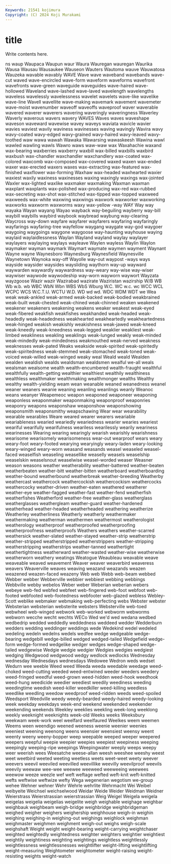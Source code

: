 ```yaml
---
Keywords: 21541 kojimura
Copyright: (C) 2024 Koji Murakami
---
```


# title

Write contents here.



ns waup Waupaca Waupun waur Waura Wauregan
wauregan Waurika Wausa Wausau Wausaukee Wauseon Wauters Wautoma wauve Wauwatosa
Wauzeka wavable wavably WAVE Wave wave waveband wavebands wave-cut waved
wave-encircled wave-form waveform waveforms wavefront wavefronts wave-green waveguide waveguides wave-haired
wave-hollowed Waveland wave-lashed wave-laved wavelength wavelengths waveless wavelessly wavelessness wavelet
wavelets wave-like wavelike wave-line Wavell wavellite wave-making wavemark wavement wavemeter
wave-moist wavenumber waveoff waveoffs waveproof waver waverable wavered waverer waverers
wavering waveringly waveringness Waverley Waverly waverous wavers wavery WAVES Waves
waves waveshape waveson waveward wavewise wavey waveys waviata wavicle wavier
wavies waviest wavily waviness wavinesses waving wavingly Wavira wavy wavy-coated
wavy-edged wavy-grained wavy-haired wavy-leaved wavy-toothed waw wawa wawah Wawaka Wawarsing
wawaskeesh Wawina wawl wawled wawling wawls Wawro waws waw-waw wax
Waxahachie waxand wax-bearing waxberries waxberry waxbill wax-billed waxbills waxbird waxbush
wax-chandler waxchandler waxchandlery wax-coated wax-colored waxcomb wax-composed wax-covered waxed waxen
wax-ended waxer wax-erected waxers waxes wax-extracting wax-featured wax-finished waxflower wax-forming
Waxhaw wax-headed waxhearted waxier waxiest waxily waxiness waxinesses waxing waxingly
waxings wax-jointed Waxler wax-lighted waxlike waxmaker waxmaking Waxman waxman waxplant
waxplants wax-polished wax-producing wax-red wax-rubbed wax-secreting wax-shot wax-stitched wax-tipped wax-topped
waxweed waxweeds wax-white waxwing waxwings waxwork waxworker waxworking waxworks waxworm
waxworms waxy wax-yellow -way WAY Way way wayaka Wayan wayang
Wayao wayback way-beguiling wayberry way-bill waybill waybills waybird waybook waybread
waybung way-clearing Waycross way-down wayfare wayfarer wayfarers wayfaring wayfaringly wayfarings
wayfaring-tree wayfellow waygang waygate way-god waygoer waygoing waygoings waygone waygoose
way-haunting wayhouse waying waylaid waylaidlessness Waylan Wayland wayland waylay waylayer
waylayers waylaying waylays wayleave Waylen wayless Waylin Waylon waymaker wayman
waymark Waymart waymate waymen wayment Waynant Wayne wayne Waynesboro Waynesburg
Waynesfield Waynesville Waynetown Waynoka way-off Wayolle way-out waypost -ways ways
wayside waysider waysides waysliding waythorn way-up wayward waywarden waywardly waywardness
way-weary way-wise way-wiser waywiser waywode waywodeship way-worn wayworn waywort Wayzata
wayzgoose Wazir wazir Wazirabad wazirate Waziristan wazirship W/B WB Wb
w.b. wb WBC WbN Wbn WBS WbS Wburg W.C. WC
w.c. wc WCC WCL WCPC WCS W.C.T.U. WCTU W.D. WD
wd wd. WDC WDM WDT we Wea weak weak-ankled weak-armed
weak-backed weak-bodied weakbrained weak-built weak-chested weak-chined weak-chinned weaken weakened weakener
weakeners weakening weakens weaker weakest weak-eyed weak-fibered weakfish weakfishes weakhanded
weak-headed weak-headedly weak-headedness weakhearted weakheartedly weakheartedness weak-hinged weakish weakishly weakishness
weak-jawed weak-kneed weak-kneedly weak-kneedness weak-legged weaklier weakliest weak-limbed weakliness weakling
weaklings weak-lunged weakly weak-minded weak-mindedly weak-mindedness weakmouthed weak-nerved weakness weaknesses
weak-pated Weaks weakside weak-spirited weak-spiritedly weak-spiritedness weak-stemmed weak-stomached weak-toned weak-voiced
weak-willed weak-winged weaky weal Weald weald Wealden wealden wealdish wealds
wealdsman wealdsmen wealful we-all weals wealsman wealsome wealth wealth-encumbered wealth-fraught
wealthful wealthfully wealth-getting wealthier wealthiest wealthily wealthiness wealthless wealthmaker wealthmaking
wealthmonger wealths Wealthy wealthy wealth-yielding weam wean weanable weaned weanedness
weanel weaner weaners weanie weaning weanling weanlings weanly Weanoc weans
weanyer Weapemeoc weapon weaponed weaponeer weaponing weaponless weaponmaker weaponmaking weaponproof
weaponries weaponry weapons weaponshaw weaponshow weaponshowing weaponsmith weaponsmithy weapschawing Wear
wear wearability wearable wearables Weare weared wearer wearers weariable weariableness
wearied weariedly weariedness wearier wearies weariest weariful wearifully wearifulness weariless
wearilessly wearily weariness wearinesses Wearing wearing wearingly wearish wearishly wearishness
wearisome wearisomely wearisomeness wear-out wearproof wears weary weary-foot weary-footed wearying
wearyingly weary-laden weary-looking weary-winged weary-worn weasand weasands weasel weaseled weasel-faced
weaselfish weaseling weasellike weaselly weasels weaselship weaselskin weaselsnout weaselwise weasel-worded
weaser Weasner weason weasons weather weatherability weather-battered weather-beaten weatherbeaten weather-bitt
weather-bitten weatherboard weatherboarding weather-bound weatherbound weatherbreak weather-breeding Weatherby weathercast weathercock
weathercockish weathercockism weathercocks weathercocky weather-driven weather-eaten weathered weatherer weather-eye weather-fagged
weather-fast weather-fend weatherfish weatherfishes Weatherford weather-free weather-glass weatherglass weatherglasses weathergleam
weather-guard weather-hardened weatherhead weather-headed weatherheaded weathering weatherize Weatherley weatherliness Weatherly
weatherly weathermaker weathermaking weatherman weathermen weathermost weatherologist weatherology weatherproof weatherproofed
weatherproofing weatherproofness weatherproofs Weathers weathers weather-scarred weathersick weather-slated weather-stayed weather-strip
weatherstrip weather-stripped weatherstripped weatherstrippers weather-stripping weatherstripping weatherstrips weather-tanned weathertight weathertightness
weatherward weather-wasted weather-wise weatherwise weatherworn weathery weatings Weatogue Weaubleau weavable
weave weaveable weaved weavement Weaver weaver weaverbird weaveress weavers Weaverville
weaves weaving weazand weazands weazen weazened weazen-faced weazeny Web web
Webb web-beam webbed Webber webber Webberville webbier webbiest webbing webbings
Webbville webby webelos Weber weber Weberian weberian webers webeye web-fed
webfed webfeet web-fingered web-foot webfoot web-footed webfooted web-footedness webfooter web-glazed
webless Webley-Scott weblike webmaker webmaking web-perfecting webs Webster webster Websterian
websterian websterite websters Websterville web-toed webwheel web-winged webwork web-worked webworm
webworms webworn wecche wecht wechts WECo Wed we'd wed wedana
wedbed wedbedrip wedded weddedly weddedness weddeed wedder Wedderburn wedders wedding
weddinger weddings wede Wedekind wedel wedeled wedeling wedeln wedelns wedels
wedfee wedge wedgeable wedge-bearing wedgebill wedge-billed wedged wedged-tailed Wedgefield wedge-form
wedge-formed wedgelike wedger wedges wedge-shaped wedge-tailed wedgewise Wedgie wedgie wedgier
Wedgies wedgies wedgiest wedging Wedgwood wedgwood wedgy wedlock wedlocks Wednesday
wednesday Wednesdays wednesdays Wedowee Wedron weds wedset Wedurn wee weeble
Weed weed Weeda weeda weedable weedage weed-choked weed-cutting weeded weed-entwined
weeder weeders weedery weed-fringed weedful weed-grown weed-hidden weed-hook weedhook weed-hung
weedicide weedier weediest weedily weediness weeding weedingtime weedish weed-killer weedkiller
weed-killing weedless weedlike weedling weedow weedproof weed-ridden weeds weed-spoiled Weedsport
Weedville weedy weedy-bearded weedy-haired weedy-looking week weekday weekdays week-end weekend
weekended weekender weekending weekends Weekley weeklies weekling week-long weeklong weekly
weeknight weeknights week-old Weeks weeks Weeksbury weekwam week-work weel weelfard
weelfaured Weelkes weem weemen Weems ween weendigo weened weeness weenie
weenier weenies weeniest weening weenong weens weensier weensiest weensy weent
weenty weeny weeny-bopper weep weepable weeped weeper weepered weepers weepful
weepie weepier weepies weepiest weepiness weeping weepingly weeping-ripe weepings Weepingwater
weeply weeps weepy weer weerish wees Weesatche weese-allan weesh weeshee
weeshy weest weet weetbird weeted weeting weetless weets weet-weet weety
weever weevers weevil weeviled weevilled weevillike weevilly weevilproof weevils weevily
weewaw wee-wee weewee weeweed weeweeing weewees weewow weeze weezle wef
weft weftage wefted weft-knit weft-knitted wefts weftwise weftwize wefty Wega
wegenerian wegotism we-group wehee Wehner wehner Wehr Wehrle wehrlite Wehrmacht
Wei Weibel weibyeite Weichsel weichselwood Weidar Weide Weider Weidman Weidner
Weierstrass Weierstrassian weierstrassian Weig Weigel Weigela weigela weigelas weigelia weigelias
weigelite weigh weighable weighage weighbar weighbauk weighbeam weigh-bridge weighbridge weighbridgeman
weighed weigher weighers weighership weighhouse weigh-in weighin weighing weighing-in weighing-out
weighings weighlock weighman weighmaster weighmen weighment weigh-out weighs weigh-scale weighshaft
Weight weight weight-bearing weight-carrying weightchaser weighted weightedly weightedness weighter weighters
weightier weightiest weightily weightiness weighting weightings weightless weightlessly weightlessness weightlessnesses
weightlifter weight-lifting weightlifting weight-measuring Weightometer weightometer weight-raising weight-resisting weights weight-watch
